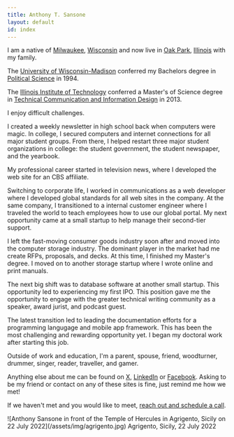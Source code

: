 ```yaml
---
title: Anthony T. Sansone
layout: default
id: index
---
```


<section class="foto-right" markdown="1">

<div markdown="1">

I am a native of [Milwaukee][], [Wisconsin][] and now live in [Oak Park][], [Illinois][] with my family. 

The [University of Wisconsin-Madison][] conferred my Bachelors degree in [Political Science][] in 1994.

The [Illinois Institute of Technology][iit] conferred a Master's of Science degree in [Technical Communication and Information Design][tcid] in 2013.

I enjoy difficult challenges.

I created a weekly newsletter in high school back when computers were magic. In college, I secured computers and internet connections for all major student groups. From there, I helped restart three major student organizations in college: the student government, the student newspaper, and the yearbook.

My professional career started in television news, where I developed the web site for an CBS affiliate.
  
Switching to corporate life, I worked in communications as a web developer where I developed global standards for all web sites in the company. At the same company, I transitioned to a internal customer engineer where I traveled the world to teach employees how to use our global portal. My next opportunity came at a small startup to help manage their second-tier support.
  
I left the fast-moving consumer goods industry soon after and moved into the computer storage industry. The dominant player in the market had me create RFPs, proposals, and decks. At this time, I finished my Master's degree. I moved on to another storage startup where I wrote online and print manuals.

The next big shift was to database software at another small startup. This opportunity led to experiencing my first IPO. This position gave me the opportunity to engage with the greater technical writing community as a speaker, award jurist, and podcast guest.

The latest transition led to leading the documentation efforts for a programming langugage and mobile app framework. This has been the most challenging and rewarding opportunity yet. I began my doctoral work after starting this job.

Outside of work and education, I'm a parent, spouse, friend, woodturner, drummer, singer, reader, traveller, and gamer.

Anything else about me can be found on [X][], [LinkedIn][] or [Facebook][]. Asking to be my friend or contact on any of these sites is fine, just remind me how we met!

If we haven't met and you would like to meet, [reach out and schedule a call][reach-out].

</div>

<div markdown="1">
![Anthony Sansone in front of the Temple of Hercules in Agrigento, Sicily on 22 July 2022](/assets/img/agrigento.jpg)
Agrigento, Sicily, 22 July 2022
</div>

</section>

[Facebook]: http://www.facebook.com/anthony.sansone  
[iit]: http://www.iit.edu 
[Illinois]: http://www.enjoyillinois.com  
[LinkedIn]: http://www.linkedin.com/anthonysansone 
[Milwaukee]: http://www.visitmilwaukee.org 
[Oak Park]: http://www.oak-park.us 
[Political Science]: http://www.polisci.wisc.edu 
[reach-out]: https://calendly.com/a-t-sansone
[tcid]: http://www.iit.edu/csl/hum/programs/grad/tcid.shtml
[University of Wisconsin-Madison]: http://www.wisc.edu 
[Wisconsin]: http://www.travelwisconsin.com 
[X]: http://twitter.com/atsansone
